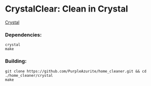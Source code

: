 # CrystalClear: Clean in Crystal
[Crystal](crystal-lang.org/)

### Dependencies:
``` shell
crystal
make
```

### Building:
``` shell
git clone https://github.com/PurpleAzurite/home_cleaner.git && cd ./home_cleaner/crystal
make
```
